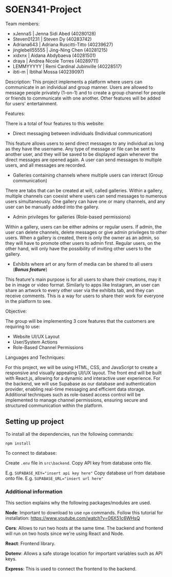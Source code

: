 # SOEN341-Project

Team members:
- xJennaS | Jenna Sidi Abed (40280128) 
- Steven01231 | Steven Dy (40283742)
- Adriana643 | Adriana Ruscitti-Titto (40239627)
- jinglebell55555 | Jing-Ning Chen (40281215)
- xidxnx | Aidana Abdybaeva (40281501)
- draya | Andrea Nicole Torres (40289711)
- LEMMYYYYY | Remi Cardinal Jubinville (40228517)
- ibti-m | Ibtihal Mossa (40239097)

Description:
This project implements a platform where users can communicate in an individual and group manner. Users are allowed to message people privately (1-on-1) and to create a group channel for people or friends to communicate with one another. Other features will be added for users' entertainment. 

Features:

There is a total of four features to this website:

- Direct messaging between individuals (Individual communication)

This feature allows users to send direct messages to any individual as long as they have the username. Any type of message or file can be sent to another user, and they will be saved to be displayed again whenever the direct messages are opened again. A user can send messages to multiple users, and all messages are recorded.

- Galleries containing channels where multiple users can interact (Group communication)

There are tabs that can be created at will, called galleries. Within a gallery, multiple channels can coexist where users can send messages to numerous users simultaneously. One gallery can have one or many channels, and any user can be manually added into the gallery.

- Admin privileges for galleries (Role-based permissions)

Within a gallery, users can be either admins or regular users. If admin, the user can delete channels, delete messages or give admin privileges to other users. When a gallery is created, there is only the owner as an admin, so they will have to promote other users to admin first. Regular users, on the other hand, will only have the possibility of inviting other users to the gallery. 

- Exhibits where art or any form of media can be shared to all users (**_Bonus feature_**)

This feature's main purpose is for all users to share their creations, may it be in image or video format. Similarly to apps like Instagram, an user can share an artwork to every other user via the exhibits tab, and they can receive comments. This is a way for users to share their work for everyone in the platform to see.

Objective:

The group will be implementing 3 core features that the customers are requiring to use:

- Website UI/UX Layout
- User/System Actions
- Role-Based Channel Permissions
  
Languages and Techniques:

For this project, we will be using HTML, CSS, and JavaScript to create a responsive and visually appealing UI/UX layout. The front end will be built with React.js, allowing for a dynamic and interactive user experience. For the backend, we will use Supabase as our database and authentication provider, enabling real-time messaging and efficient data storage. Additional techniques such as role-based access control will be implemented to manage channel permissions, ensuring secure and structured communication within the platform.

## Setting up project

To install all the dependencies, run the following commands:

`npm install`

To connect to database:

Create `.env` file in `src\backend`. 
Copy API key from database onto file.

E.g. `SUPABASE_KEY="insert api key here"`
Copy database url from database onto file.
E.g. `SUPABASE_URL="insert url here"`

### Additional information

This section explains why the following packages/modules are used.

<b>Node</b>: Important to download to use `npm` commands.
Follow this tutorial for installation: https://www.youtube.com/watch?v=06X51c6WHsQ

<b>Cors</b>: Allows to run two hosts at the same time. The backend and frontend will run on two hosts since we're using React and Node.

<b>React</b>: Frontend library.

<b>Dotenv</b>: Allows a safe storage location for important variables such as API keys.

<b>Express</b>: This is used to connect the frontend to the backend.
